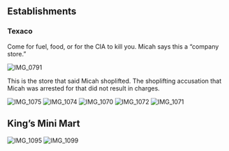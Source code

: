 
## Establishments
### Texaco
Come for fuel, food, or for the CIA to kill you. Micah says this a “company store.”

![IMG_0791](https://github.com/Mission23/Mission23/assets/140252803/832db16c-f3a5-40a9-9a1e-81266bec21fe)

This is the store that said Micah shoplifted. The shoplifting accusation that Micah was arrested for that did not result in charges. 

![IMG_1075](https://github.com/mission23/mission23/assets/140252803/cd13c12b-6e5d-427c-abd1-6938558111b2)
![IMG_1074](https://github.com/mission23/mission23/assets/140252803/b6f1041f-38ba-4d51-8e49-61fa15126843)
![IMG_1070](https://github.com/mission23/mission23/assets/140252803/40b1894f-8e4c-4bd3-871e-a3f50c6f955c)
![IMG_1072](https://github.com/mission23/mission23/assets/140252803/112cc995-b016-42f2-9480-df415c682c25)
![IMG_1071](https://github.com/mission23/mission23/assets/140252803/5e42e41e-26af-41f1-bcef-0050300bf5cb)
## King’s Mini Mart


![IMG_1095](https://github.com/mission23/mission23/assets/140252803/8ac4cd50-8b10-4fa5-93a9-66a4cabf0a8b)
![IMG_1099](https://github.com/mission23/mission23/assets/140252803/5dc33092-720a-4d90-8d1f-dea6e43727ed)
